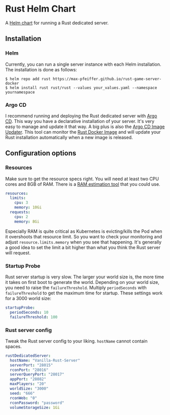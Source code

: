 # Rust Helm Chart
A [Helm chart](https://helm.sh/) for running a Rust dedicated server.

## Installation
### Helm
Currently, you can run a single server instance with each Helm installation. The installation is done as follows:
```shell
$ helm repo add rust https://max-pfeiffer.github.io/rust-game-server-docker
$ helm install rust rust/rust --values your_values.yaml --namespace yournamespace 
```

### Argo CD
I recommend running and deploying the Rust dedicated server with [Argo CD](https://argoproj.github.io/cd/). This way
you have a declarative installation of your server. It's very easy to manage and update it that way.
A big plus is also the [Argo CD Image Updater](https://github.com/argoproj-labs/argocd-image-updater). This tool can
monitor the [Rust Docker Image](https://hub.docker.com/r/pfeiffermax/rust-game-server) and will update your Rust
installation automatically when a new image is released.

## Configuration options
### Resources
Make sure to get the resource specs right. You will need at least two CPU cores and 8GB of RAM. There is a [RAM
estimation tool](https://developer.valvesoftware.com/wiki/Rust_Dedicated_Server#System_Requirements) that you could use.
```yaml
resources:
  limits:
    cpu: 3
    memory: 10Gi
  requests:
    cpu: 2
    memory: 8Gi
```
Especially RAM is quite critical as Kubernetes is evicting/kills the Pod when it overshoots that resource limit. So
you want to check your monitoring and adjust `resource.limits.memory` when you see that happening. It's generally a
good idea to set the limit a bit higher than what you think the Rust server will request.

### Startup Probe
Rust server startup is very slow. The larger your world size is, the more time it takes on first boot to generate the
world. Depending on your world size, you need to raise the `failureThreshold`. Multiply `periodSeconds` with
`failureThreshold` to get the maximum time for startup. These settings work for a 3000 world size:
```yaml
startupProbe:
  periodSeconds: 10
  failureThreshold: 100
```

### Rust server config
Tweak the Rust server config to your liking. `hostName` cannot contain spaces. 
```yaml
rustDedicatedServer:
  hostName: "Vanilla-Rust-Server"
  serverPort: "28015"
  rconPort: "28016"
  serverQueryPort: "28017"
  appPort: "28082"
  maxPlayers: "20"
  worldSize: "3000"
  seed: "666"
  rconWeb: "0"
  rconPassword: "password"
  volumeStorageSize: 1Gi
```